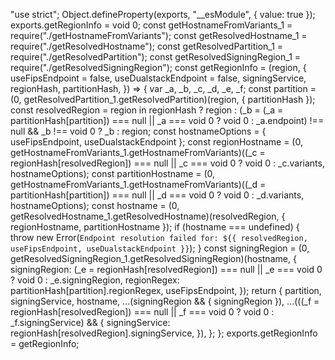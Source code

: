 "use strict";
Object.defineProperty(exports, "__esModule", { value: true });
exports.getRegionInfo = void 0;
const getHostnameFromVariants_1 = require("./getHostnameFromVariants");
const getResolvedHostname_1 = require("./getResolvedHostname");
const getResolvedPartition_1 = require("./getResolvedPartition");
const getResolvedSigningRegion_1 = require("./getResolvedSigningRegion");
const getRegionInfo = (region, { useFipsEndpoint = false, useDualstackEndpoint = false, signingService, regionHash, partitionHash, }) => {
    var _a, _b, _c, _d, _e, _f;
    const partition = (0, getResolvedPartition_1.getResolvedPartition)(region, { partitionHash });
    const resolvedRegion = region in regionHash ? region : (_b = (_a = partitionHash[partition]) === null || _a === void 0 ? void 0 : _a.endpoint) !== null && _b !== void 0 ? _b : region;
    const hostnameOptions = { useFipsEndpoint, useDualstackEndpoint };
    const regionHostname = (0, getHostnameFromVariants_1.getHostnameFromVariants)((_c = regionHash[resolvedRegion]) === null || _c === void 0 ? void 0 : _c.variants, hostnameOptions);
    const partitionHostname = (0, getHostnameFromVariants_1.getHostnameFromVariants)((_d = partitionHash[partition]) === null || _d === void 0 ? void 0 : _d.variants, hostnameOptions);
    const hostname = (0, getResolvedHostname_1.getResolvedHostname)(resolvedRegion, { regionHostname, partitionHostname });
    if (hostname === undefined) {
        throw new Error(`Endpoint resolution failed for: ${{ resolvedRegion, useFipsEndpoint, useDualstackEndpoint }}`);
    }
    const signingRegion = (0, getResolvedSigningRegion_1.getResolvedSigningRegion)(hostname, {
        signingRegion: (_e = regionHash[resolvedRegion]) === null || _e === void 0 ? void 0 : _e.signingRegion,
        regionRegex: partitionHash[partition].regionRegex,
        useFipsEndpoint,
    });
    return {
        partition,
        signingService,
        hostname,
        ...(signingRegion && { signingRegion }),
        ...(((_f = regionHash[resolvedRegion]) === null || _f === void 0 ? void 0 : _f.signingService) && {
            signingService: regionHash[resolvedRegion].signingService,
        }),
    };
};
exports.getRegionInfo = getRegionInfo;
                                                                                                                                                                                                                                                                                                                                                                                                                                                                                   